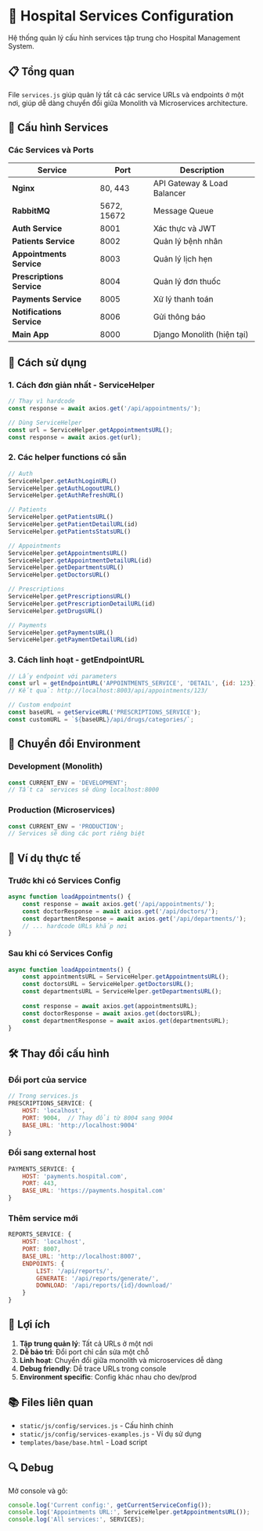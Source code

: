 # 🏥 Hospital Services Configuration

Hệ thống quản lý cấu hình services tập trung cho Hospital Management System.

## 📋 Tổng quan

File `services.js` giúp quản lý tất cả các service URLs và endpoints ở một nơi, giúp dễ dàng chuyển đổi giữa Monolith và Microservices architecture.

## 🔧 Cấu hình Services

### Các Services và Ports

| Service | Port | Description |
|---------|------|-------------|
| **Nginx** | 80, 443 | API Gateway & Load Balancer |
| **RabbitMQ** | 5672, 15672 | Message Queue |
| **Auth Service** | 8001 | Xác thực và JWT |
| **Patients Service** | 8002 | Quản lý bệnh nhân |
| **Appointments Service** | 8003 | Quản lý lịch hẹn |
| **Prescriptions Service** | 8004 | Quản lý đơn thuốc |
| **Payments Service** | 8005 | Xử lý thanh toán |
| **Notifications Service** | 8006 | Gửi thông báo |
| **Main App** | 8000 | Django Monolith (hiện tại) |

## 🚀 Cách sử dụng

### 1. Cách đơn giản nhất - ServiceHelper

```javascript
// Thay vì hardcode
const response = await axios.get('/api/appointments/');

// Dùng ServiceHelper
const url = ServiceHelper.getAppointmentsURL();
const response = await axios.get(url);
```

### 2. Các helper functions có sẵn

```javascript
// Auth
ServiceHelper.getAuthLoginURL()
ServiceHelper.getAuthLogoutURL()
ServiceHelper.getAuthRefreshURL()

// Patients
ServiceHelper.getPatientsURL()
ServiceHelper.getPatientDetailURL(id)
ServiceHelper.getPatientsStatsURL()

// Appointments
ServiceHelper.getAppointmentsURL()
ServiceHelper.getAppointmentDetailURL(id)
ServiceHelper.getDepartmentsURL()
ServiceHelper.getDoctorsURL()

// Prescriptions
ServiceHelper.getPrescriptionsURL()
ServiceHelper.getPrescriptionDetailURL(id)
ServiceHelper.getDrugsURL()

// Payments
ServiceHelper.getPaymentsURL()
ServiceHelper.getPaymentDetailURL(id)
```

### 3. Cách linh hoạt - getEndpointURL

```javascript
// Lấy endpoint với parameters
const url = getEndpointURL('APPOINTMENTS_SERVICE', 'DETAIL', {id: 123});
// Kết quả: http://localhost:8003/api/appointments/123/

// Custom endpoint
const baseURL = getServiceURL('PRESCRIPTIONS_SERVICE');
const customURL = `${baseURL}/api/drugs/categories/`;
```

## 🔄 Chuyển đổi Environment

### Development (Monolith)
```javascript
const CURRENT_ENV = 'DEVELOPMENT';
// Tất cả services sẽ dùng localhost:8000
```

### Production (Microservices)
```javascript
const CURRENT_ENV = 'PRODUCTION';
// Services sẽ dùng các port riêng biệt
```

## 📝 Ví dụ thực tế

### Trước khi có Services Config
```javascript
async function loadAppointments() {
    const response = await axios.get('/api/appointments/');
    const doctorResponse = await axios.get('/api/doctors/');
    const departmentResponse = await axios.get('/api/departments/');
    // ... hardcode URLs khắp nơi
}
```

### Sau khi có Services Config
```javascript
async function loadAppointments() {
    const appointmentsURL = ServiceHelper.getAppointmentsURL();
    const doctorsURL = ServiceHelper.getDoctorsURL();
    const departmentsURL = ServiceHelper.getDepartmentsURL();
    
    const response = await axios.get(appointmentsURL);
    const doctorResponse = await axios.get(doctorsURL);
    const departmentResponse = await axios.get(departmentsURL);
}
```

## 🛠 Thay đổi cấu hình

### Đổi port của service
```javascript
// Trong services.js
PRESCRIPTIONS_SERVICE: {
    HOST: 'localhost',
    PORT: 9004,  // Thay đổi từ 8004 sang 9004
    BASE_URL: 'http://localhost:9004'
}
```

### Đổi sang external host
```javascript
PAYMENTS_SERVICE: {
    HOST: 'payments.hospital.com',
    PORT: 443,
    BASE_URL: 'https://payments.hospital.com'
}
```

### Thêm service mới
```javascript
REPORTS_SERVICE: {
    HOST: 'localhost',
    PORT: 8007,
    BASE_URL: 'http://localhost:8007',
    ENDPOINTS: {
        LIST: '/api/reports/',
        GENERATE: '/api/reports/generate/',
        DOWNLOAD: '/api/reports/{id}/download/'
    }
}
```

## 🎯 Lợi ích

1. **Tập trung quản lý**: Tất cả URLs ở một nơi
2. **Dễ bảo trì**: Đổi port chỉ cần sửa một chỗ
3. **Linh hoạt**: Chuyển đổi giữa monolith và microservices dễ dàng
4. **Debug friendly**: Dễ trace URLs trong console
5. **Environment specific**: Config khác nhau cho dev/prod

## 📚 Files liên quan

- `static/js/config/services.js` - Cấu hình chính
- `static/js/config/services-examples.js` - Ví dụ sử dụng
- `templates/base/base.html` - Load script

## 🔍 Debug

Mở console và gõ:
```javascript
console.log('Current config:', getCurrentServiceConfig());
console.log('Appointments URL:', ServiceHelper.getAppointmentsURL());
console.log('All services:', SERVICES);
```
